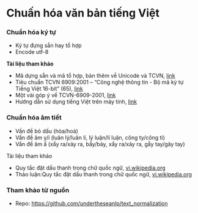# Chuấn hóa văn bản tiếng Việt 

### Chuẩn hóa ký tự

* Ký tự đựng sẵn hay tổ hợp
* Encode utf-8

**Tài liệu tham khảo**

* Mã dựng sẵn và mã tổ hợp, bàn thêm về Unicode và TCVN, [link](http://www.pcworld.com.vn/articles/game/chuyen-muc/2004/01/1185069/ma-dung-san-va-ma-to-hop-ban-them-ve-unicode-va-tcvn/?utm_source=ar-related&utm_medium=referral&utm_campaign=relatednews)
* Tiêu chuẩn TCVN 6909:2001 – “Công nghệ thông tin - Bộ mã ký tự Tiếng Việt 16-bít” (65), [link](http://aita.gov.vn/tin-tuc/1876/tieu-chuan-tcvn-69092001-%E2%80%93-%E2%80%9Ccong-nghe-thong-tin-bo-ma-ky-tu-tieng-viet-16-bit%E2%80%9D-65)
* Một vài góp ý về TCVN-6909-2001, [link](http://www.pcworld.com.vn/articles/game/chuyen-muc/2004/01/1185068/mot-vai-gop-y-ve-tcvn-6909-2001/)
* Hướng dẫn sử dụng tiếng Việt trên máy tính, [link](http://khoahocviet.info/meresci/files/unicode.pdf)

### Chuẩn hóa âm tiết

* Vấn đề bỏ dấu (hòa/hoà)
* Vấn đề âm y/i (luân lý/luân lí, lý luận/lí luận, công ty/công ti)
* Vấn đề âm ẩ (xẩy ra/xảy ra, bẩy/bảy, xẩy ra/xảy ra, gẫy tay/gãy tay)

Tài liệu tham khảo

* Quy tắc đặt dấu thanh trong chữ quốc ngữ, [vi.wikipedia.org](https://vi.wikipedia.org/wiki/Quy_t%E1%BA%AFc_%C4%91%E1%BA%B7t_d%E1%BA%A5u_thanh_trong_ch%E1%BB%AF_qu%E1%BB%91c_ng%E1%BB%AF)
* Thảo luận:Quy tắc đặt dấu thanh trong chữ quốc ngữ, [vi.wikipedia.org](https://vi.wikipedia.org/wiki/Th%E1%BA%A3o_lu%E1%BA%ADn:Quy_t%E1%BA%AFc_%C4%91%E1%BA%B7t_d%E1%BA%A5u_thanh_trong_ch%E1%BB%AF_qu%E1%BB%91c_ng%E1%BB%AF)

### Tham khảo từ nguồn
* Repo: https://github.com/undertheseanlp/text_normalization
